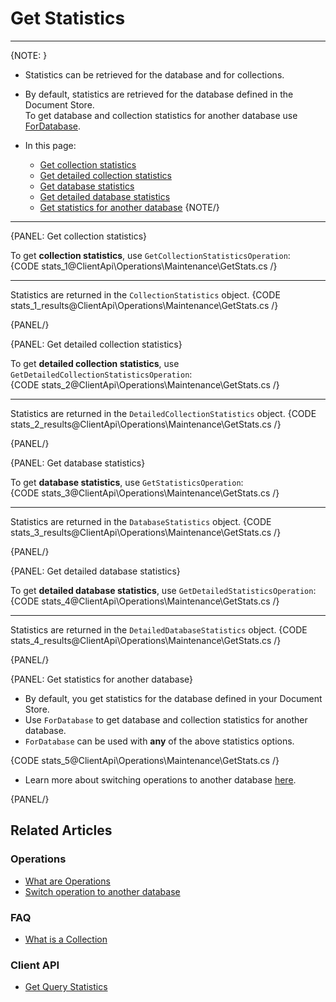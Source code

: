 # Get Statistics

---

{NOTE: }

* Statistics can be retrieved for the database and for collections.  

* By default, statistics are retrieved for the database defined in the Document Store.   
  To get database and collection statistics for another database use [ForDatabase](../../../client-api/operations/maintenance/get-stats#get-stats-for-another-database).  

* In this page:
    * [Get collection statistics](../../../client-api/operations/maintenance/get-stats#get-collection-statistics)
    * [Get detailed collection statistics](../../../client-api/operations/maintenance/get-stats#get-detailed-collection-statistics)
    * [Get database statistics](../../../client-api/operations/maintenance/get-stats#get-database-statistics)
    * [Get detailed database statistics](../../../client-api/operations/maintenance/get-stats#get-detailed-database-statistics)
    * [Get statistics for another database](../../../client-api/operations/maintenance/get-stats#get-statistics-for-another-database)
{NOTE/}

---

{PANEL: Get collection statistics}

To get **collection statistics**, use `GetCollectionStatisticsOperation`:  
{CODE stats_1@ClientApi\Operations\Maintenance\GetStats.cs /}

---

Statistics are returned in the `CollectionStatistics` object.
{CODE stats_1_results@ClientApi\Operations\Maintenance\GetStats.cs /}

{PANEL/}

{PANEL: Get detailed collection statistics}

To get **detailed collection statistics**, use `GetDetailedCollectionStatisticsOperation`:  
{CODE stats_2@ClientApi\Operations\Maintenance\GetStats.cs /}

---

Statistics are returned in the `DetailedCollectionStatistics` object.
{CODE stats_2_results@ClientApi\Operations\Maintenance\GetStats.cs /}

{PANEL/}

{PANEL: Get database statistics}

To get **database statistics**, use `GetStatisticsOperation`:  
{CODE stats_3@ClientApi\Operations\Maintenance\GetStats.cs /}

---

Statistics are returned in the `DatabaseStatistics` object.
{CODE stats_3_results@ClientApi\Operations\Maintenance\GetStats.cs /}

{PANEL/}

{PANEL: Get detailed database statistics}

To get **detailed database statistics**, use `GetDetailedStatisticsOperation`:  
{CODE stats_4@ClientApi\Operations\Maintenance\GetStats.cs /}

---

Statistics are returned in the `DetailedDatabaseStatistics` object.
{CODE stats_4_results@ClientApi\Operations\Maintenance\GetStats.cs /}

{PANEL/}

{PANEL: Get statistics for another database}

* By default, you get statistics for the database defined in your Document Store.  
* Use `ForDatabase` to get database and collection statistics for another database.  
* `ForDatabase` can be used with **any** of the above statistics options.

{CODE stats_5@ClientApi\Operations\Maintenance\GetStats.cs /}

* Learn more about switching operations to another database [here](../../../client-api/operations/how-to/switch-operations-to-a-different-database).

{PANEL/}

## Related Articles

### Operations

- [What are Operations](../../../client-api/operations/what-are-operations)
- [Switch operation to another database](../../../client-api/operations/how-to/switch-operations-to-a-different-database)

### FAQ

- [What is a Collection](../../../client-api/faq/what-is-a-collection)

### Client API

- [Get Query Statistics](../../../client-api/session/querying/how-to-get-query-statistics)  
